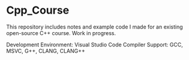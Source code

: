 # Cpp_Course
This repository includes notes and example code I made for an existing open-source C++ course.
Work in progress.

Development Environment: Visual Studio Code
Compiler Support: GCC, MSVC, G++, CLANG, CLANG++
